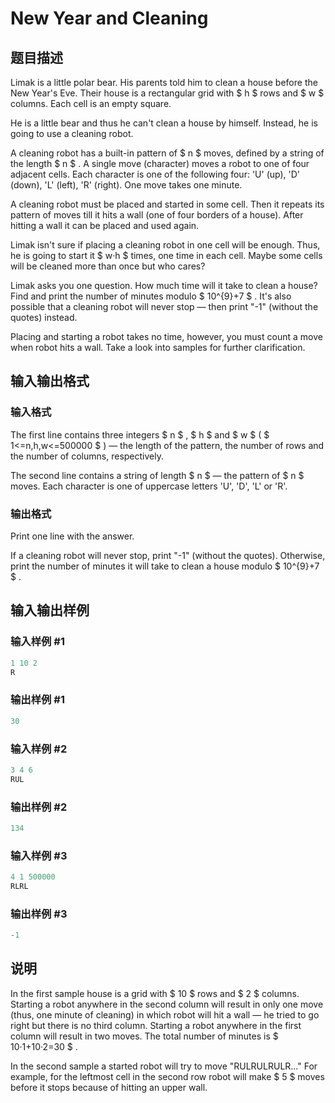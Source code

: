 # New Year and Cleaning

## 题目描述

Limak is a little polar bear. His parents told him to clean a house before the New Year's Eve. Their house is a rectangular grid with $ h $ rows and $ w $ columns. Each cell is an empty square.

He is a little bear and thus he can't clean a house by himself. Instead, he is going to use a cleaning robot.

A cleaning robot has a built-in pattern of $ n $ moves, defined by a string of the length $ n $ . A single move (character) moves a robot to one of four adjacent cells. Each character is one of the following four: 'U' (up), 'D' (down), 'L' (left), 'R' (right). One move takes one minute.

A cleaning robot must be placed and started in some cell. Then it repeats its pattern of moves till it hits a wall (one of four borders of a house). After hitting a wall it can be placed and used again.

Limak isn't sure if placing a cleaning robot in one cell will be enough. Thus, he is going to start it $ w·h $ times, one time in each cell. Maybe some cells will be cleaned more than once but who cares?

Limak asks you one question. How much time will it take to clean a house? Find and print the number of minutes modulo $ 10^{9}+7 $ . It's also possible that a cleaning robot will never stop — then print "-1" (without the quotes) instead.

Placing and starting a robot takes no time, however, you must count a move when robot hits a wall. Take a look into samples for further clarification.

## 输入输出格式

### 输入格式

The first line contains three integers $ n $ , $ h $ and $ w $ ( $ 1<=n,h,w<=500000 $ ) — the length of the pattern, the number of rows and the number of columns, respectively.

The second line contains a string of length $ n $ — the pattern of $ n $ moves. Each character is one of uppercase letters 'U', 'D', 'L' or 'R'.

### 输出格式

Print one line with the answer.

If a cleaning robot will never stop, print "-1" (without the quotes). Otherwise, print the number of minutes it will take to clean a house modulo $ 10^{9}+7 $ .

## 输入输出样例

### 输入样例 #1

```cpp
1 10 2
R

```
### 输出样例 #1

```cpp
30

```
### 输入样例 #2

```cpp
3 4 6
RUL

```
### 输出样例 #2

```cpp
134

```
### 输入样例 #3

```cpp
4 1 500000
RLRL

```
### 输出样例 #3

```cpp
-1

```
## 说明

In the first sample house is a grid with $ 10 $ rows and $ 2 $ columns. Starting a robot anywhere in the second column will result in only one move (thus, one minute of cleaning) in which robot will hit a wall — he tried to go right but there is no third column. Starting a robot anywhere in the first column will result in two moves. The total number of minutes is $ 10·1+10·2=30 $ .

In the second sample a started robot will try to move "RULRULRULR..." For example, for the leftmost cell in the second row robot will make $ 5 $ moves before it stops because of hitting an upper wall.

